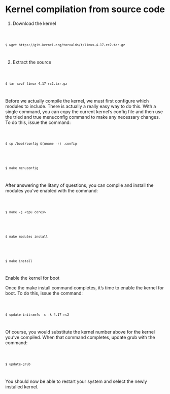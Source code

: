 
# Kernel compilation from source code


1. Download the kernel

<code>

    $ wget https://git.kernel.org/torvalds/t/linux-4.17-rc2.tar.gz

</code>


2. Extract the source

<code>

    $ tar xvzf linux-4.17-rc2.tar.gz

</code>

Before we actually compile the kernel, we must first configure which modules to include. There is actually a really easy way to do this. With a single command, you can copy the current kernel’s config file and then use the tried and true menuconfig command to make any necessary changes. To do this, issue the command:

<code>

    $ cp /boot/config-$(uname -r) .config

</code>


<code>

    $ make menuconfig

</code>

After answering the litany of questions, you can compile and install the modules you’ve enabled with the command:

<code>

    $ make -j <cpu_cores>

</code>

<code>

    $ make modules_install

</code>

<code>

    $ make install

</code>

Enable the kernel for boot

Once the make install command completes, it’s time to enable the kernel for boot. To do this, issue the command:

<code>

    $ update-initramfs -c -k 4.17-rc2

</code>

Of course, you would substitute the kernel number above for the kernel you’ve compiled. When that command completes, update grub with the command:

<code>

    $ update-grub

</code>

You should now be able to restart your system and select the newly installed kernel.

